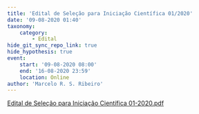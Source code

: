 ```yaml
---
title: 'Edital de Seleção para Iniciação Científica 01/2020'
date: '09-08-2020 01:40'
taxonomy:
    category:
        - Edital
hide_git_sync_repo_link: true
hide_hypothesis: true
event:
    start: '09-08-2020 08:00'
    end: '16-08-2020 23:59'
    location: Online
author: 'Marcelo R. S. Ribeiro'
---
```


[Edital de Seleção para Iniciação Científica 01-2020.pdf](Edital%20de%20Sele%C3%A7%C3%A3o%20para%20Inicia%C3%A7%C3%A3o%20Cient%C3%ADfica%2001-2020.pdf)
